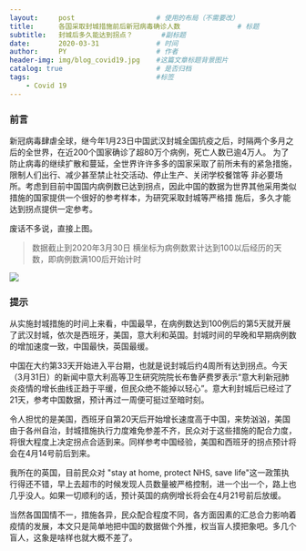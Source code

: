 ```yaml
---
layout:     post   				    # 使用的布局（不需要改）
title:      各国采取封城措施前后新冠病毒确诊人数 				# 标题 
subtitle:   封城后多久能达到拐点？       #副标题
date:       2020-03-31 				# 时间
author:     PY 						# 作者
header-img: img/blog_covid19.jpg 	#这篇文章标题背景图片
catalog: true 						# 是否归档
tags:								#标签
    - Covid 19
---
```



### 前言

新冠病毒肆虐全球，继今年1月23日中国武汉封城全国抗疫之后，时隔两个多月之后的全世界，在近200个国家确诊了超80万个病例，死亡人数已逾4万人。
为了防止病毒的继续扩散和蔓延，全世界许许多多的国家采取了前所未有的紧急措施，限制人们出行、减少甚至禁止社交活动、停止生产、关闭学校餐馆等
非必要场所。考虑到目前中国国内病例数已达到拐点，因此中国的数据为世界其他采用类似措施的国家提供一个很好的参考样本，为研究采取封城等严格措
施后，多久才能达到拐点提供一定参考。

废话不多说，直接上图。
>数据截止到2020年3月30日
>横坐标为病例数累计达到100以后经历的天数，即病例数满100后开始计时

![](https://i.loli.net/2020/04/02/ZOqtR5WU4cdYpIs.jpg)
### 提示

从实施封城措施的时间上来看，中国最早，在病例数达到100例后的第5天就开展了武汉封城，依次是西班牙，美国，意大利和英国。封城时间的早晚和早期病例数的增加速度一致，中国最快，英国最缓。

中国在大约第33天开始进入平台期，也就是说封城后约4周所有达到拐点。今天（3月31日）的新闻中意大利高等卫生研究院院长布鲁萨费罗表示“意大利新冠肺炎疫情的增长曲线正趋于平缓，但民众绝不能掉以轻心”。意大利封城后已经过了21天，参考中国数据，预计再过一周便可挺过至暗时刻。

令人担忧的是美国，西班牙自第20天后开始增长速度高于中国，来势汹汹，美国由于各州自治，封城措施执行力度难免参差不齐，民众对于这些措施的配合力度，将很大程度上决定拐点合适到来。同样参考中国经验，美国和西班牙的拐点预计将会在4月14号前后到来。

我所在的英国，目前民众对 "stay at home, protect NHS, save life"这一政策执行得还不错，早上去超市的时候发现人员数量被严格控制，进一个出一个，路上也几乎没人。如果一切顺利的话，预计英国的病例增长将会在4月21号前后放缓。

当然各国国情不一，措施各异，民众配合程度不同，各方面因素的汇总合力影响着疫情的发展，本文只是简单地把中国的数据做个外推，权当盲人摸把象吧。多几个盲人，这象是啥样也就大概不差了。 
